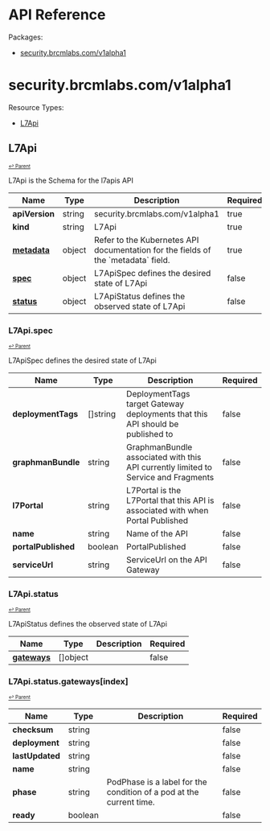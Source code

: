 # API Reference

Packages:

- [security.brcmlabs.com/v1alpha1](#securitybrcmlabscomv1alpha1)

# security.brcmlabs.com/v1alpha1

Resource Types:

- [L7Api](#l7api)




## L7Api
<sup><sup>[↩ Parent](#securitybrcmlabscomv1alpha1 )</sup></sup>






L7Api is the Schema for the l7apis API

<table>
    <thead>
        <tr>
            <th>Name</th>
            <th>Type</th>
            <th>Description</th>
            <th>Required</th>
        </tr>
    </thead>
    <tbody><tr>
      <td><b>apiVersion</b></td>
      <td>string</td>
      <td>security.brcmlabs.com/v1alpha1</td>
      <td>true</td>
      </tr>
      <tr>
      <td><b>kind</b></td>
      <td>string</td>
      <td>L7Api</td>
      <td>true</td>
      </tr>
      <tr>
      <td><b><a href="https://kubernetes.io/docs/reference/generated/kubernetes-api/v1.27/#objectmeta-v1-meta">metadata</a></b></td>
      <td>object</td>
      <td>Refer to the Kubernetes API documentation for the fields of the `metadata` field.</td>
      <td>true</td>
      </tr><tr>
        <td><b><a href="#l7apispec">spec</a></b></td>
        <td>object</td>
        <td>
          L7ApiSpec defines the desired state of L7Api<br/>
        </td>
        <td>false</td>
      </tr><tr>
        <td><b><a href="#l7apistatus">status</a></b></td>
        <td>object</td>
        <td>
          L7ApiStatus defines the observed state of L7Api<br/>
        </td>
        <td>false</td>
      </tr></tbody>
</table>


### L7Api.spec
<sup><sup>[↩ Parent](#l7api)</sup></sup>



L7ApiSpec defines the desired state of L7Api

<table>
    <thead>
        <tr>
            <th>Name</th>
            <th>Type</th>
            <th>Description</th>
            <th>Required</th>
        </tr>
    </thead>
    <tbody><tr>
        <td><b>deploymentTags</b></td>
        <td>[]string</td>
        <td>
          DeploymentTags target Gateway deployments that this API should be published to<br/>
        </td>
        <td>false</td>
      </tr><tr>
        <td><b>graphmanBundle</b></td>
        <td>string</td>
        <td>
          GraphmanBundle associated with this API currently limited to Service and Fragments<br/>
        </td>
        <td>false</td>
      </tr><tr>
        <td><b>l7Portal</b></td>
        <td>string</td>
        <td>
          L7Portal is the L7Portal that this API is associated with when Portal Published<br/>
        </td>
        <td>false</td>
      </tr><tr>
        <td><b>name</b></td>
        <td>string</td>
        <td>
          Name of the API<br/>
        </td>
        <td>false</td>
      </tr><tr>
        <td><b>portalPublished</b></td>
        <td>boolean</td>
        <td>
          PortalPublished<br/>
        </td>
        <td>false</td>
      </tr><tr>
        <td><b>serviceUrl</b></td>
        <td>string</td>
        <td>
          ServiceUrl on the API Gateway<br/>
        </td>
        <td>false</td>
      </tr></tbody>
</table>


### L7Api.status
<sup><sup>[↩ Parent](#l7api)</sup></sup>



L7ApiStatus defines the observed state of L7Api

<table>
    <thead>
        <tr>
            <th>Name</th>
            <th>Type</th>
            <th>Description</th>
            <th>Required</th>
        </tr>
    </thead>
    <tbody><tr>
        <td><b><a href="#l7apistatusgatewaysindex">gateways</a></b></td>
        <td>[]object</td>
        <td>
          <br/>
        </td>
        <td>false</td>
      </tr></tbody>
</table>


### L7Api.status.gateways[index]
<sup><sup>[↩ Parent](#l7apistatus)</sup></sup>





<table>
    <thead>
        <tr>
            <th>Name</th>
            <th>Type</th>
            <th>Description</th>
            <th>Required</th>
        </tr>
    </thead>
    <tbody><tr>
        <td><b>checksum</b></td>
        <td>string</td>
        <td>
          <br/>
        </td>
        <td>false</td>
      </tr><tr>
        <td><b>deployment</b></td>
        <td>string</td>
        <td>
          <br/>
        </td>
        <td>false</td>
      </tr><tr>
        <td><b>lastUpdated</b></td>
        <td>string</td>
        <td>
          <br/>
        </td>
        <td>false</td>
      </tr><tr>
        <td><b>name</b></td>
        <td>string</td>
        <td>
          <br/>
        </td>
        <td>false</td>
      </tr><tr>
        <td><b>phase</b></td>
        <td>string</td>
        <td>
          PodPhase is a label for the condition of a pod at the current time.<br/>
        </td>
        <td>false</td>
      </tr><tr>
        <td><b>ready</b></td>
        <td>boolean</td>
        <td>
          <br/>
        </td>
        <td>false</td>
      </tr></tbody>
</table>
